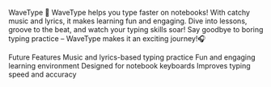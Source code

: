 WaveType 🌊
WaveType helps you type faster on notebooks!
With catchy music and lyrics, it makes learning fun and engaging. 
Dive into lessons, groove to the beat, and watch your typing skills soar!
Say goodbye to boring typing practice – WaveType makes it an exciting journey!🎧

Future Features
Music and lyrics-based typing practice
Fun and engaging learning environment
Designed for notebook keyboards
Improves typing speed and accuracy
